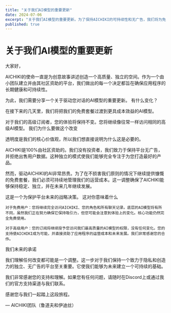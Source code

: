 ```yaml
---
title: "关于我们AI模型的重要更新"
date: 2024-07-06
excerpt: "关于我们AI模型的重要更新。为了保持AICHIKI的可持续性和无广告，我们将为免费用户切换到更实惠的模型，而高级用户将继续使用更高级别的模型。"
published: true
---
```


# 关于我们AI模型的重要更新

大家好，

AICHIKI的使命一直是为创意故事讲述创造一个高质量、独立的空间。作为一个由小团队建立并由其社区资助的平台，我们做出的每一个决定都旨在确保应用程序的长期健康和可持续性。

为此，我们需要分享一个关于驱动您对话的AI模型的重要更新。
有什么变化？

在接下来的几天里，我们将把我们的免费套餐过渡到更具成本效益的AI模型。

对于我们的高级订阅者，您的体验将保持不变。您将继续像往常一样访问相同的高级AI模型。
我们为什么要做这个改变

透明度是我们的核心价值观，所以我们想直接说明为什么这是必要的。

AICHIKI是100%由社区资助的。我们没有投资者，我们致力于保持平台无广告，并拒绝出售用户数据。这种独立的模式使我们能够完全专注于为您打造最好的产品。

然而，驱动AICHIKI的AI非常昂贵。为了在不损害我们原则的情况下继续提供慷慨的免费套餐，我们必须可持续地管理我们的运营成本。这一调整确保了AICHIKI能够保持稳定、独立，并在未来几年继续发展。

这是一个为保护平台未来的战略决策。
这对你意味着什么

    对于免费用户：您将继续完全访问AICHIKI、您的角色和所有聊天记录。底层的AI模型将有所不同，虽然我们正在努力确保它保持吸引力，但您可能会注意到体验上的变化。核心功能仍然完全免费使用。

    对于高级用户：您的订阅将继续授予您访问我们最高质量的AI模型的权限，没有任何变化。您的支持使AICHIKI成为可能，并直接资助了应用程序的运营成本和未来发展。我们非常感谢您的合作。

我们未来的承诺

我们理解任何改变都可能是一个调整。这一步对于我们保持一个致力于隐私和创造力的独立、无广告的平台至关重要。它使我们能够为未来建立一个可持续的基础。

我们非常感谢您的支持和理解。如果您有任何问题，请随时在Discord上或通过我们的官方支持渠道与我们联系。

感谢您与我们一起踏上这段旅程。

— AICHIKI团队（鲁道夫和伊迪丝）